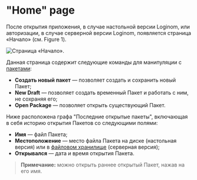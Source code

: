 # "Home" page

После открытия приложения, в случае настольной версии Loginom, или авторизации, в случае серверной версии Loginom, появляется страница «Начало» (см. Figure 1).

![Страница «Начало».](./home-page.png)

Данная страница содержит следующие команды для манипуляции с [пакетами](../quick-start/package.md):

* **Создать новый пакет** — позволяет создать и сохранить новый Пакет;
* **New Draft** — позволяет создать временный Пакет и работать с ним, не сохраняя его;
* **Open Package** — позволяет открыть существующий Пакет.

Ниже расположена графа "Последние открытые пакеты", включающая в себя историю открытия Пакетов со следующими полями:

* **Имя** — файл Пакета;
* **Местоположение** — место файла Пакета на диске (настольная версия) или в [файловом хранилище](../location_user_files.md) (серверная версия);
* **Открывался** — дата и время открытия Пакета.

> **Примечание:** можно открыть раннее открытый Пакет, нажав на его имя.
